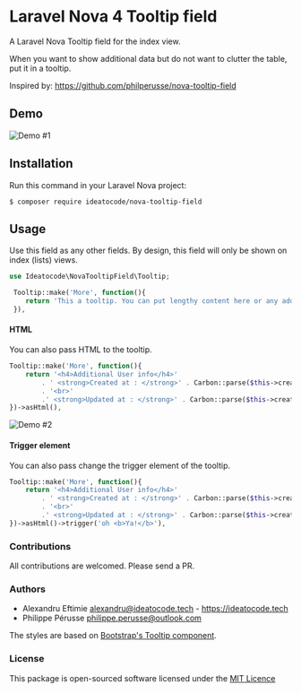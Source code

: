 # Laravel Nova 4 Tooltip field

A Laravel Nova Tooltip field for the index view.

When you want to show additional data but do not want to clutter the table, put it in a tooltip.

Inspired by: https://github.com/philperusse/nova-tooltip-field

## Demo

![Demo #1](http://g.recordit.co/hqEr9eP8kW.gif)

## Installation

Run this command in your Laravel Nova project:

```shell 
$ composer require ideatocode/nova-tooltip-field
```

## Usage

Use this field as any other fields. By design, this field will only be shown on index (lists) views.

```php
use Ideatocode\NovaTooltipField\Tooltip;

 Tooltip::make('More', function(){
    return 'This a tooltip. You can put lengthy content here or any additional info.';
 }),

```

#### HTML

You can also pass HTML to the tooltip.

```php
Tooltip::make('More', function(){
	return '<h4>Additional User info</h4>'
		. ' <strong>Created at : </strong>' . Carbon::parse($this->created_at)->diffForHumans()
		. '<br>'
		.' <strong>Updated at : </strong>' . Carbon::parse($this->created_at)->diffForHumans();
})->asHtml(),
```

![Demo #2](http://g.recordit.co/w7on2lofcA.gif)


#### Trigger element

You can also pass change the trigger element of the tooltip.

```php
Tooltip::make('More', function(){
	return '<h4>Additional User info</h4>'
		. ' <strong>Created at : </strong>' . Carbon::parse($this->created_at)->diffForHumans()
		. '<br>'
		.' <strong>Updated at : </strong>' . Carbon::parse($this->created_at)->diffForHumans();
})->asHtml()->trigger('oh <b>Ya!</b>'),
```

### Contributions

All contributions are welcomed. Please send a PR.



### Authors

* Alexandru Eftimie <alexandru@ideatocode.tech> - <https://ideatocode.tech>
* Philippe Pérusse <philippe.perusse@outlook.com>

The styles are based on [Bootstrap's Tooltip component](https://github.com/twbs/bootstrap/blob/v4-dev/scss/_tooltip.scss).

### License

This package is open-sourced software licensed under the [MIT Licence](https://github.com/philperusse/nova-tooltip-field/blob/master/LICENSE)
